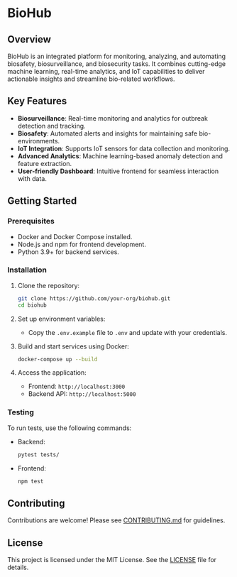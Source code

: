 
# BioHub

## Overview
BioHub is an integrated platform for monitoring, analyzing, and automating biosafety, biosurveillance, and biosecurity tasks. It combines cutting-edge machine learning, real-time analytics, and IoT capabilities to deliver actionable insights and streamline bio-related workflows.

## Key Features
- **Biosurveillance**: Real-time monitoring and analytics for outbreak detection and tracking.
- **Biosafety**: Automated alerts and insights for maintaining safe bio-environments.
- **IoT Integration**: Supports IoT sensors for data collection and monitoring.
- **Advanced Analytics**: Machine learning-based anomaly detection and feature extraction.
- **User-friendly Dashboard**: Intuitive frontend for seamless interaction with data.

## Getting Started

### Prerequisites
- Docker and Docker Compose installed.
- Node.js and npm for frontend development.
- Python 3.9+ for backend services.

### Installation
1. Clone the repository:
   ```bash
   git clone https://github.com/your-org/biohub.git
   cd biohub
   ```
2. Set up environment variables:
   - Copy the `.env.example` file to `.env` and update with your credentials.

3. Build and start services using Docker:
   ```bash
   docker-compose up --build
   ```

4. Access the application:
   - Frontend: `http://localhost:3000`
   - Backend API: `http://localhost:5000`

### Testing
To run tests, use the following commands:
- Backend:
  ```bash
  pytest tests/
  ```
- Frontend:
  ```bash
  npm test
  ```

## Contributing
Contributions are welcome! Please see [CONTRIBUTING.md](CONTRIBUTING.md) for guidelines.

## License
This project is licensed under the MIT License. See the [LICENSE](LICENSE) file for details.
